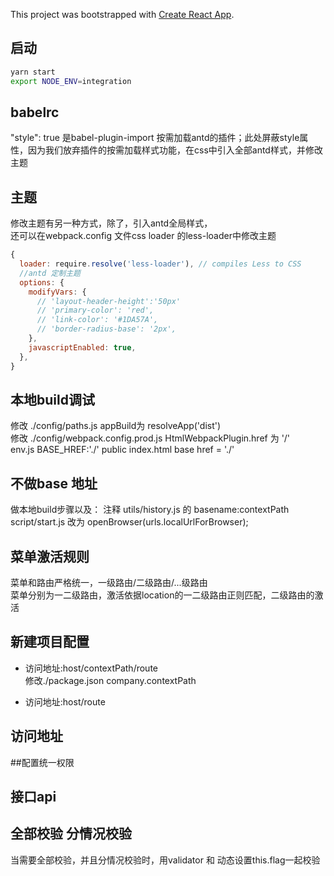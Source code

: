 This project was bootstrapped with [Create React App](https://github.com/facebookincubator/create-react-app).

## 启动
```sh
yarn start
export NODE_ENV=integration
```

## babelrc

"style": true  是babel-plugin-import 按需加载antd的插件；此处屏蔽style属性，因为我们放弃插件的按需加载样式功能，在css中引入全部antd样式，并修改主题



## 主题

修改主题有另一种方式，除了，引入antd全局样式，  
还可以在webpack.config 文件css loader 的less-loader中修改主题

```javascript
{
  loader: require.resolve('less-loader'), // compiles Less to CSS
  //antd 定制主题
  options: {
    modifyVars: {
      // 'layout-header-height':'50px'
      // 'primary-color': 'red',
      // 'link-color': '#1DA57A',
      // 'border-radius-base': '2px',
    },
    javascriptEnabled: true,
  },
}
```



## 本地build调试

修改 ./config/paths.js  appBuild为  resolveApp('dist')  
修改 ./config/webpack.config.prod.js  HtmlWebpackPlugin.href 为  '/'  
env.js  BASE_HREF:'./'
public index.html  base href = './'

## 不做base 地址
做本地build步骤以及：
注释 utils/history.js 的 basename:contextPath
script/start.js 改为 openBrowser(urls.localUrlForBrowser);

## 菜单激活规则
菜单和路由严格统一，一级路由/二级路由/...级路由  
菜单分别为一二级路由，激活依据location的一二级路由正则匹配，二级路由的激活

## 新建项目配置


* 访问地址:host/contextPath/route  
修改./package.json company.contextPath 

* 访问地址:host/route



## 访问地址 



##配置统一权限



## 接口api





## 全部校验 分情况校验
当需要全部校验，并且分情况校验时，用validator 和 动态设置this.flag一起校验